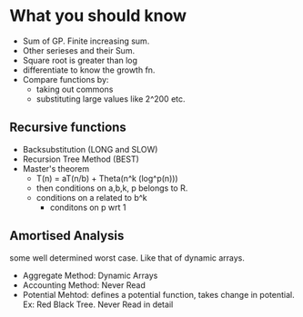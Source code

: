 # What you should know
- Sum of GP. Finite increasing sum.
- Other serieses and their Sum.
- Square root is greater than log
- differentiate to know the growth fn.
- Compare functions by:
    - taking out commons
    - substituting large values like 2^200 etc.

## Recursive functions
- Backsubstitution (LONG and SLOW)
- Recursion Tree Method (BEST)
- Master's theorem
    - T(n) = aT(n/b) + Theta(n^k (log^p(n)))
    - then conditions on a,b,k, p belongs to R.
    - conditions on a related to b^k
        - conditons on p wrt 1

## Amortised Analysis
some well determined worst case. Like that of dynamic arrays.
- Aggregate Method: Dynamic Arrays
- Accounting Method: Never Read
- Potential Mehtod: defines a potential function, takes change in potential. Ex: Red Black Tree. Never Read in detail



